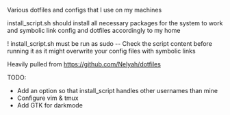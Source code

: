 Various dotfiles and configs that I use on my machines

install_script.sh should install all necessary packages for the system to work and symbolic link config and dotfiles accordingly to my home

! install_script.sh must be run as sudo -- Check the script content before running it as it might overwrite your config files with symbolic links

Heavily pulled from https://github.com/Nelyah/dotfiles

TODO:
- Add an option so that install_script handles other usernames than mine
- Configure vim & tmux
- Add GTK for darkmode

